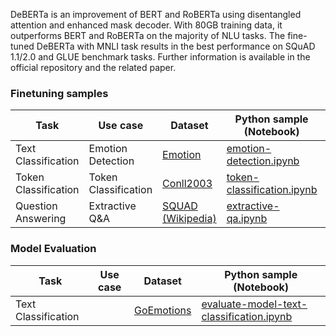 DeBERTa is an improvement of BERT and RoBERTa using disentangled attention and enhanced mask decoder. With 80GB training data, it outperforms BERT and RoBERTa on the majority of NLU tasks. The fine-tuned DeBERTa with MNLI task results in the best performance on SQuAD 1.1/2.0 and GLUE benchmark tasks. Further information is available in the official repository and the related paper.

### Finetuning samples

Task|Use case|Dataset|Python sample (Notebook)|CLI with YAML
|---|--|--|--|--|
Text Classification|Emotion Detection|[Emotion](https://huggingface.co/datasets/dair-ai/emotion)|[emotion-detection.ipynb](https://aka.ms/azureml-ft-sdk-emotion-detection)|[emotion-detection.sh](https://aka.ms/azureml-ft-cli-emotion-detection)
Token Classification|Token Classification|[Conll2003](https://huggingface.co/datasets/conll2003)|[token-classification.ipynb](https://github.com/Azure/azureml-examples/tree/sitaram/finetunenotebooks/sdk/python/foundation-models/system/finetune/token-classification/token-classification.ipynb)|[token-classification.sh](https://github.com/Azure/azureml-examples/blob/sitaram/finetunenotebooks/cli/foundation-models/system/finetune/token-classification/token-classification.sh)
Question Answering|Extractive Q&A|[SQUAD (Wikipedia)](https://huggingface.co/datasets/squad)|[extractive-qa.ipynb](https://aka.ms/azureml-ft-sdk-extractive-qa)|[extractive-qa.sh](https://github.com/Azure/azureml-examples/blob/sitaram/finetunenotebooks/cli/foundation-models/system/finetune/question-answering/extractive-qa.sh)


### Model Evaluation

|Task|Use case|Dataset|Python sample (Notebook)|
|---|--|--|--|
|Text Classification||[GoEmotions](https://huggingface.co/datasets/go_emotions)|[evaluate-model-text-classification.ipynb](https://aka.ms/azureml-eval-sdk-text-classification)|
